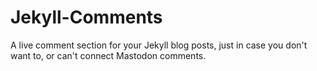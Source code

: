# Jekyll-Comments
A live comment section for your Jekyll blog posts, just in case you don't want to, or can't connect Mastodon comments.
